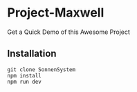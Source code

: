 # Project-Maxwell

Get a Quick Demo of this Awesome Project


## Installation

```
git clone SonnenSystem
npm install
npm run dev
```
